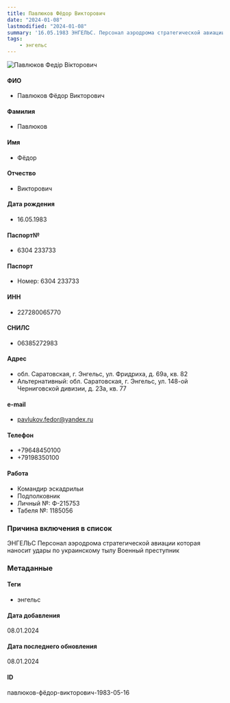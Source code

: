 ```yaml
---
title: Павлюков Фёдор Викторович
date: "2024-01-08"
lastmodified: "2024-01-08"
summary: '16.05.1983 ЭНГЕЛЬС. Персонал аэродрома стратегической авиации которая наносит удары по украинскому тылу. Военный преступник'
tags: 
    - энгельс
---
```

<!--# pp2-->
<!--## Фигурант-->
<!--### Личные данные-->
<!--#### Фото-->
![Павлюков Федір Вікторович](https://molfar.com/images/optimized/1696844022_740022651.png)
#### ФИО
- Павлюков Фёдор Викторович
#### Фамилия
- Павлюков
#### Имя
- Фёдор
#### Отчество
- Викторович
#### Дата рождения
- 16.05.1983
#### Паспорт№
- 6304 233733
#### Паспорт
- Номер: 6304 233733
#### ИНН
- 227280065770
#### СНИЛС
- 06385272983
#### Адрес
- обл. Саратовская, г. Энгельс, ул. Фридриха, д. 69а, кв. 82
- Альтернативный: обл. Саратовская, г. Энгельс, ул. 148-ой Черниговской дивизии, д. 23а, кв. 77
#### e-mail
- pavlukov.fedor@yandex.ru
#### Телефон
- +79648450100
- +79198350100
#### Работа
- Командир эскадрильи
- Подполковник
- Личный №: Ф-215753
- Табеля №: 1185056
### Причина включения в список
ЭНГЕЛЬС
Персонал аэродрома стратегической авиации которая наносит удары по украинскому тылу
Военный преступник
### Метаданные
#### Теги
- энгельс
#### Дата добавления
08.01.2024
#### Дата последнего обновления
08.01.2024
#### ID
павлюков-фёдор-викторович-1983-05-16
<!--## END;-->
